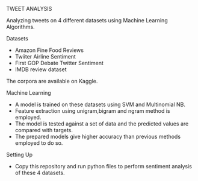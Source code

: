 TWEET ANALYSIS

Analyzing tweets on 4 different datasets using Machine Learning Algorithms.

Datasets

  - Amazon Fine Food Reviews
  - Twiiter Airline Sentiment
  - First GOP Debate Twitter Sentiment
  - IMDB review dataset
  
  The corpora are available on Kaggle.
  
Machine Learning

  - A model is trained on these datasets using SVM and Multinomial NB.
  - Feature extraction using unigram,bigram and ngram method is employed. 
  - The model is tested against a set of data and the predicted values are compared with targets.
  - The prepared models give higher accuracy than previous methods employed to do so.

Setting Up
  
  - Copy this repository and run python files to perform sentiment analysis of these 4 datasets.
  
